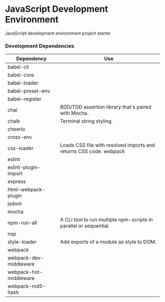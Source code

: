 # JavaScript Development Environment
JavaScript development environment project starter


### Development Dependencies

| **Dependency**                | **Use**                                                                                                   |
| ----------------------------- | --------------------------------------------------------------------------------------------------------- |
| babel-cli                     |                                                                                                           |
| babel-core                    |                                                                                                           |
| babel-loader                  |                                                                                                           |
| babel-preset-env              |                                                                                                           |
| babel-register                |                                                                                                           |
| chai                          | BDD/TDD assertion library that's paired with Mocha.                                                       |
| chalk                         | Terminal string styling.                                                                                  |
| cheerio                       |                                                                                                           |
| cross-env                     |  |
| css-loader                    | Loads CSS file with resolved imports and returns CSS code. _webpack_                                      |
| eslint                        |  |
| eslint-plugin-import          |  |
| express                       |  |
| html-webpack-plugin           |  |
| jsdom                         |  |
| mocha                         |  |
| npm-run-all                   | A CLI tool to run multiple npm-scripts in parallel or sequential.                                         |
| nsp                           |  |
| style-loader                  | Add exports of a module as style to DOM.                                                                  |
| webpack                       | |
| webpack-dev-middleware        | |
| webpack-hot-middleware        | |
| webpack-md5-hash              | |
